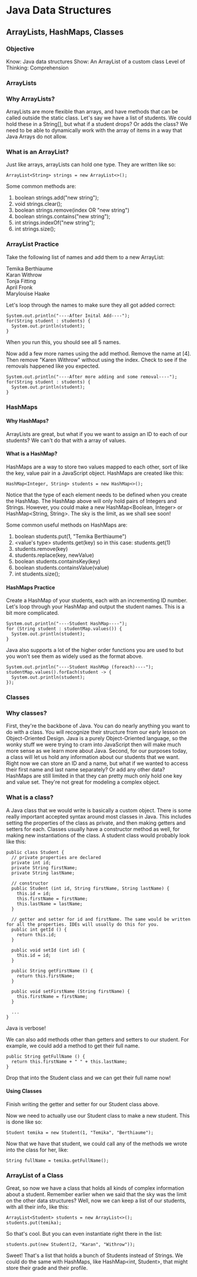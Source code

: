 # Java Data Structures
## ArrayLists, HashMaps, Classes

### Objective
Know: Java data structures
Show: An ArrayList of a custom class
Level of Thinking: Comprehension

### ArrayLists
### Why ArrayLists?
ArrayLists are more flexible than arrays, and have methods that can be called outside the static class.
Let's say we have a list of students. We could hold these in a String[], but what if a student drops? Or adds the class? We need to be able to dynamically work with the array of items in a way that Java Arrays do not allow.
### What is an ArrayList?
Just like arrays, arrayLists can hold one type. They are written like so:

    ArrayList<String> strings = new ArrayList<>();

Some common methods are:

1. boolean strings.add("new string");
1. void strings.clear();
1. boolean strings.remove(index OR "new string")
1. boolean strings.contains("new string");
1. int strings.indexOf("new string");
1. int strings.size();

### ArrayList Practice
Take the following list of names and add them to a new ArrayList<String>:

Temika Berthiaume  
Karan Withrow  
Tonja Fitting  
April Fronk  
Marylouise Haake

Let's loop through the names to make sure they all got added correct:

    System.out.println("----After Inital Add----");
    for(String student : students) {
      System.out.println(student);
    }
    
When you run this, you should see all 5 names.

Now add a few more names using the add method. Remove the name at [4]. Then remove "Karen Withrow" without using the index.  Check to see if the removals happened like you expected.

    System.out.println("----After more adding and some removal----");
    for(String student : students) {
      System.out.println(student);
    }

### HashMaps
#### Why HashMaps?
ArrayLists are great, but what if you we want to assign an ID to each of our students? We can't do that with a array of values.
#### What is a HashMap?
HashMaps are a way to store two values mapped to each other, sort of like the key, value pair in a JavaScript object.
HashMaps are created like this:

    HashMap<Integer, String> students = new HashMap<>();
    
Notice that the type of each element needs to be defined when you create the HashMap. The HashMap above will only hold pairs of Integers and Strings. However, you could make a new HashMap<Boolean, Integer> or HashMap<String, String>. The sky is the limit, as we shall see soon!

Some common useful methods on HashMaps are:
1. boolean students.put(1, "Temika Berthiaume")
2. <value's type> students.get(key) so in this case: students.get(1)
3. <value> students.remove(key)
4. <old value> students.replace(key, newValue)
5. boolean students.containsKey(key)
6. boolean students.containsValue(value)
7. int students.size();

#### HashMaps Practice
Create a HashMap of your students, each with an incrementing ID number.
Let's loop through your HashMap and output the student names. This is a bit more complicated.

    System.out.println("----Student HashMap----");
    for (String student : studentMap.values()) {
      System.out.println(student);
    }

Java also supports a lot of the higher order functions you are used to but you won't see them as widely used as the format above.

    System.out.println("----Student HashMap (foreach)----");
    studentMap.values().forEach(student -> {
      System.out.println(student);
    });

### Classes
### Why classes?
First, they're the backbone of Java. You can do nearly anything you want to do with a class. You will recognize their structure from our early lesson on Object-Oriented Design. Java is a purely Object-Oriented language, so the wonky stuff we were trying to cram into JavaScript then will make much more sense as we learn more about Java.
Second, for our purposes today, a class will let us hold any information about our students that we want. Right now we can store an ID and a name, but what if we wanted to access their first name and last name separately? Or add any other data? HashMaps are still limited in that they can pretty much only hold one key and value set. They're not great for modeling a complex object.
### What is a class?
A Java class that we would write is basically a custom object. There is some really important accepted syntax around most classes in Java. This includes setting the properties of the class as private, and then making getters and setters for each. Classes usually have a constructor method as well, for making new instantiations of the class. A student class would probably look like this:

    public class Student {
      // private properties are declared
      private int id;
      private String firstName;
      private String lastName;

      // constructor
      public Student (int id, String firstName, String lastName) {
        this.id = id;
        this.firstName = firstName;
        this.lastName = lastName;
      }

      // getter and setter for id and firstName. The same would be written for all the properties. IDEs will usually do this for you.
      public int getId () {
        return this.id;
      }

      public void setId (int id) {
        this.id = id;
      }

      public String getFirstName () {
        return this.firstName;
      }

      public void setFirstName (String firstName) {
        this.firstName = firstName;
      }

      ...
    }

Java is verbose!

We can also add methods other than getters and setters to our student. For example, we could add a method to get their full name.

    public String getFullName () {
      return this.firstName + " " + this.lastName;
    }
Drop that into the Student class and we can get their full name now!

#### Using Classes
Finish writing the getter and setter for our Student class above.

Now we need to actually use our Student class to make a new student. This is done like so:

    Student temika = new Student(1, "Temika", "Berthiaume");

Now that we have that student, we could call any of the methods we wrote into the class for her, like:

    String fullName = temika.getFullName();

### ArrayList of a Class
Great, so now we have a class that holds all kinds of complex information about a student. Remember earlier when we said that the sky was the limit on the other data structures? Well, now we can keep a list of our students, with all their info, like this:

    ArrayList<Student> students = new ArrayList<>();
    students.put(temika);

So that's cool. But you can even instantiate right there in the list:

    students.put(new Student(2, "Karan", "Withrow"));

Sweet!
That's a list that holds a bunch of Students instead of Strings. We could do the same with HashMaps, like HashMap<int, Student>, that might store their grade and their profile.
